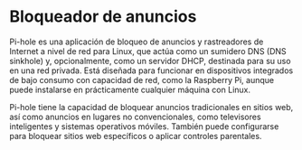 # Bloqueador de anuncios

Pi-hole es una aplicación de bloqueo de anuncios y rastreadores de Internet a nivel de red para Linux, que actúa como un sumidero DNS (DNS sinkhole) y, opcionalmente, como un servidor DHCP, destinada para su uso en una red privada. Está diseñada para funcionar en dispositivos integrados de bajo consumo con capacidad de red, como la Raspberry Pi, aunque puede instalarse en prácticamente cualquier máquina con Linux.

Pi-hole tiene la capacidad de bloquear anuncios tradicionales en sitios web, así como anuncios en lugares no convencionales, como televisores inteligentes y sistemas operativos móviles. También puede configurarse para bloquear sitios web específicos o aplicar controles parentales.
